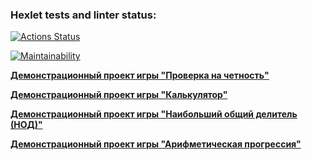 ### Hexlet tests and linter status:

[![Actions Status](https://github.com/Yakubovskaya/frontend-project-44/workflows/hexlet-check/badge.svg)](https://github.com/Yakubovskaya/frontend-project-44/actions)

[![Maintainability](https://api.codeclimate.com/v1/badges/bf726e305f9665a03f0c/maintainability)](https://codeclimate.com/github/Yakubovskaya/frontend-project-44/maintainability)

**[Демонстрационный проект игры "Проверка на четность"](https://asciinema.org/a/CXPRxNkmRDH3nkf5tiJMGvGC5)**

**[Демонстрационный проект игры "Калькулятор"](https://asciinema.org/a/ZXuCHn4xgKhU55gRaF4SlChkh)**

**[Демонстрационный проект игры "Наибольший общий делитель (НОД)"](https://asciinema.org/a/bbuWupvhLJfaApYDexZ7uiW6C)**

**[Демонстрационный проект игры "Арифметическая прогрессия"](https://asciinema.org/a/PFVIgAZJasqoWUdR7xs5BbAW5)**
